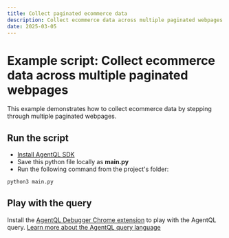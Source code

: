 ```yaml
---
title: Collect paginated ecommerce data
description: Collect ecommerce data across multiple paginated webpages.
date: 2025-03-05
---
```


# Example script: Collect ecommerce data across multiple paginated webpages

This example demonstrates how to collect ecommerce data by stepping through multiple paginated webpages.

## Run the script

- [Install AgentQL SDK](https://docs.agentql.com/installation/sdk-installation)
- Save this python file locally as **main.py**
- Run the following command from the project's folder:

```bash
python3 main.py
```

## Play with the query

Install the [AgentQL Debugger Chrome extension](https://docs.agentql.com/installation/chrome-extension-installation) to play with the AgentQL query. [Learn more about the AgentQL query language](https://docs.agentql.com/agentql-query/query-intro)
